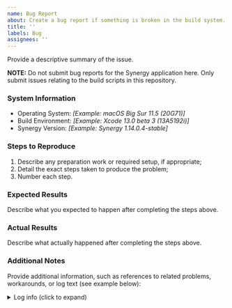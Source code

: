 ```yaml
---
name: Bug Report
about: Create a bug report if something is broken in the build system.
title: ''
labels: Bug
assignees: ''
---
```


Provide a descriptive summary of the issue.

**NOTE:** Do not submit bug reports for the Synergy application here. Only submit issues relating to the build scripts in this repository.

### System Information

* Operating System: _[Example: macOS Big Sur 11.5 (20G71)]_  
* Build Environment: _[Example: Xcode 13.0 beta 3 (13A5192i)]_  
* Synergy Version: _[Example: Synergy 1.14.0.4-stable]_  

### Steps to Reproduce

1. Describe any preparation work or required setup, if appropriate;
2. Detail the exact steps taken to produce the problem;
3. Number each step.

### Expected Results

Describe what you expected to happen after completing the steps above.

### Actual Results

Describe what actually happened after completing the steps above.

### Additional Notes

Provide additional information, such as references to related problems, workarounds, or log text (see example below): 

<details><summary>Log info (click to expand)</summary>

```
Paste log data in here.
```
</details>
 
